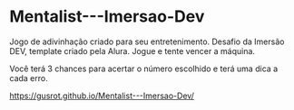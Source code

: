 # Mentalist---Imersao-Dev
Jogo de adivinhação criado para seu entretenimento. Desafio da Imersão DEV, template criado pela Alura. Jogue e tente vencer a máquina.

Você terá 3 chances para acertar o número escolhido e terá uma dica a cada erro.

https://gusrot.github.io/Mentalist---Imersao-Dev/
